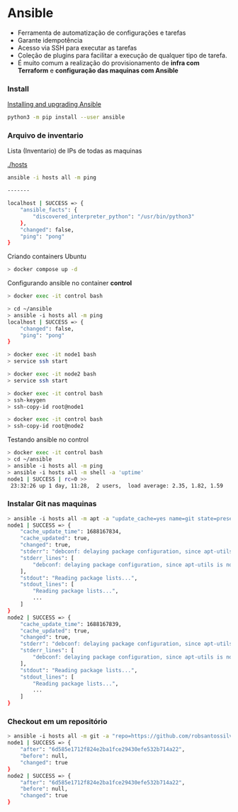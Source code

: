 # Ansible
- Ferramenta de automatização de configurações e tarefas
- Garante idempotência
- Acesso via SSH para executar as tarefas
- Coleção de plugins para facilitar a execução de qualquer tipo de tarefa.
- É muito comum a realização do provisionamento de **infra com Terraform** e **configuração das maquinas com Ansible**

### Install
[Installing and upgrading Ansible
](https://docs.ansible.com/ansible/latest/installation_guide/intro_installation.html#installing-and-upgrading-ansible)

```bash
python3 -m pip install --user ansible
```

### Arquivo de inventario
Lista (Inventario) de IPs de todas as maquinas

[./hosts](./hosts)
```bash
ansible -i hosts all -m ping

-------

localhost | SUCCESS => {
    "ansible_facts": {
        "discovered_interpreter_python": "/usr/bin/python3"
    },
    "changed": false,
    "ping": "pong"
}
```

Criando containers Ubuntu
```bash
> docker compose up -d
```

Configurando ansible no container **control**
```bash
> docker exec -it control bash
```

```bash
> cd ~/ansible
> ansible -i hosts all -m ping
localhost | SUCCESS => {
    "changed": false, 
    "ping": "pong"
}
```

```bash
> docker exec -it node1 bash
> service ssh start
```

```bash
> docker exec -it node2 bash
> service ssh start
```

```bash
> docker exec -it control bash
> ssh-keygen
> ssh-copy-id root@node1
```

```bash
> docker exec -it control bash
> ssh-copy-id root@node2
```

Testando ansible no control
```bash
> docker exec -it control bash
> cd ~/ansible
> ansible -i hosts all -m ping
> ansible -i hosts all -m shell -a 'uptime'
node1 | SUCCESS | rc=0 >>
 23:32:26 up 1 day, 11:28,  2 users,  load average: 2.35, 1.82, 1.59
```

### Instalar Git nas maquinas
```bash
> ansible -i hosts all -m apt -a "update_cache=yes name=git state=present"
node1 | SUCCESS => {
    "cache_update_time": 1688167834, 
    "cache_updated": true, 
    "changed": true, 
    "stderr": "debconf: delaying package configuration, since apt-utils is not installed\n", 
    "stderr_lines": [
        "debconf: delaying package configuration, since apt-utils is not installed"
    ], 
    "stdout": "Reading package lists...", 
    "stdout_lines": [
        "Reading package lists...", 
        ...
    ]
}
node2 | SUCCESS => {
    "cache_update_time": 1688167839, 
    "cache_updated": true, 
    "changed": true, 
    "stderr": "debconf: delaying package configuration, since apt-utils is not installed\n", 
    "stderr_lines": [
        "debconf: delaying package configuration, since apt-utils is not installed"
    ], 
    "stdout": "Reading package lists...", 
    "stdout_lines": [
        "Reading package lists...", 
        ...
    ]
}
```

### Checkout em um repositório
```bash
> ansible -i hosts all -m git -a "repo=https://github.com/robsantossilva/fullcycle-terraform dest=/root/terraform-repo"
node1 | SUCCESS => {
    "after": "6d585e1712f824e2ba1fce29430efe532b714a22", 
    "before": null, 
    "changed": true
}
node2 | SUCCESS => {
    "after": "6d585e1712f824e2ba1fce29430efe532b714a22", 
    "before": null, 
    "changed": true
}
```